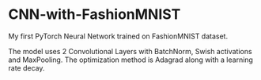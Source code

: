# CNN-with-FashionMNIST
My first PyTorch Neural Network trained on FashionMNIST dataset.

The model uses 2 Convolutional Layers with BatchNorm, Swish activations and MaxPooling. The optimization method is Adagrad along with a learning rate decay.

